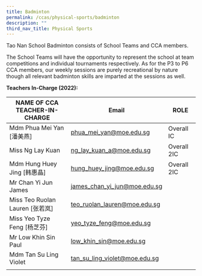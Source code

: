 ```yaml
---
title: Badminton
permalink: /ccas/physical-sports/badminton
description: ""
third_nav_title: Physical Sports
---
```

Tao Nan School Badminton consists of School Teams and CCA members.

The School Teams will have the opportunity to represent the school at team competitions and individual tournaments respectively. As for the P3 to P6 CCA members, our weekly sessions are purely recreational by nature though all relevant badminton skills are imparted at the sessions as well.

**Teachers In-Charge (2022):**

| NAME OF CCA<br>TEACHER-IN-CHARGE | Email | ROLE |
|---|---|---|
| Mdm Phua Mei Yan [潘美燕] | phua_mei_yan@moe.edu.sg | Overall IC |
| Miss Ng Lay Kuan | ng_lay_kuan_a@moe.edu.sg | Overall 2IC |
| Mdm Hung Huey Jing [韩惠晶] | hung_huey_jing@moe.edu.sg | Overall 2IC |
| Mr Chan Yi Jun James | james_chan_yi_jun@moe.edu.sg |   |
| Miss Teo Ruolan Lauren [张若岚] | teo_ruolan_lauren@moe.edu.sg |   |
| Miss Yeo Tyze Feng [杨芝芬] | yeo_tyze_feng@moe.edu.sg |   |
| Mr Low Khin Sin Paul | low_khin_sin@moe.edu.sg |   |
| Mdm Tan Su Ling Violet | tan_su_ling_violet@moe.edu.sg |   |
| | | |